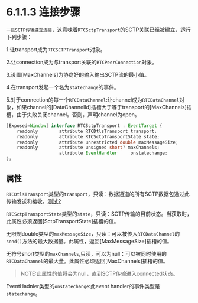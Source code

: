 # 6.1.1.3 连接步骤

`一旦SCTP传输建立连接`，这意味着`RTCSctpTransport`的SCTP关联已经被建立，运行下列步骤：

1.让transport成为`RTCSCTPTransport`对象。

2.让connection成为与transport关联的`RTCPeerConnection`对象。

3.设置[MaxChannels]为协商好的输入输出SCTP流的最小值。

4.在transport发起一个名为`statechange`的事件。

5.对于connection的每一个`RTCDataChannel`:让channel成为`RTCDataChannel`对象，如果channel的[DataChannelId]插槽大于等于transport的[MaxChannels]插槽，由于失败关闭channel。否则，声明channel为open。

```java
[Exposed=Window] interface RTCSctpTransport : EventTarget {
    readonly        attribute RTCDtlsTransport transport;
    readonly        attribute RTCSctpTransportState state;
    readonly        attribute unrestricted double maxMessageSize;
    readonly        attribute unsigned short? maxChannels;
                    attribute EventHandler     onstatechange;
};
```

## 属性

`RTCDtlsTransport`类型的`transport`，只读：数据通道的所有SCTP数据包通过此传输发送和接收。[测试2](https://github.com/web-platform-tests/wpt/blob/master/webrtc/RTCIceTransport.html)

`RTCSctpTransportState`类型的`state`，只读：SCTP传输的目前状态。当获取时，此属性必须返回[SctpTransportState]插槽的值。

无限制double类型的`maxMessageSize`，只读：可以被传入`RTCDataChannel`的`send()`方法的最大数据量。此属性，返回[MaxMessageSize]插槽的值。

无符号short类型的`maxChannels`,只读，可以为null：可以被同时使用的`RTCDataChannel`的最大量。此属性必须返回[MaxChannels]插槽的值。

> NOTE:此属性的值将会为null，直到SCTP传输进入connected状态。

EventHadnler类型的`onstatechange`:此event handler的事件类型是`statechange`。